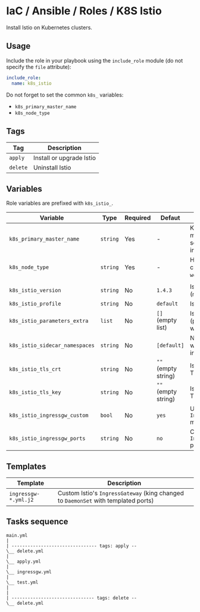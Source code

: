 # IaC / Ansible / Roles / K8S Istio

Install Istio on Kubernetes clusters.

## Usage

Include the role in your playbook using the `include_role` module (do not specify the `file` attribute):

```yaml
include_role:
  name: k8s_istio
```

Do not forget to set the common `k8s_` variables:

* `k8s_primary_master_name`
* `k8s_node_type`

## Tags

|Tag      |Description|
|---------|-----------|
|`apply`  |Install or upgrade Istio|
|`delete` |Uninstall Istio|

## Variables

Role variables are prefixed with `k8s_istio_`.

|Variable|Type|Required|Defaut|Description|
|--------|----|--------|------|-----------|
|`k8s_primary_master_name`|`string`|Yes|-|K8S cluster primary master name (as set in Ansible inventory)|
|`k8s_node_type`|`string`|Yes|-|Host role in K8S cluster (`master` or `worker`)|
||||||
|`k8s_istio_version`|`string`|No|`1.4.3`|Istio version (`major.minor.patch`)|
|`k8s_istio_profile`|`string`|No|`default`|Istio profile name|
|`k8s_istio_parameters_extra`|`list`|No|`[]` (empty list)|Istio parameters (passed to `istioctl` with `--set`)|
|`k8s_istio_sidecar_namespaces`|`string`|No|`[default]`|Namespaces watched by Istio to inject its sidecar|
|`k8s_istio_tls_crt`|`string`|No|`""` (empty string)|Istio `IngressGateway` TLS certificate|
|`k8s_istio_tls_key`|`string`|No|`""` (empty string)|Istio `IngressGateway` TLS provate key|
|`k8s_istio_ingressgw_custom`|`bool`|No|`yes`|Uses a custom `IngressGateway` manifest|
|`k8s_istio_ingressgw_ports`|`string`|No|`no`|Custom `IngressGateway` ports|

## Templates

|Template|Description|
|--------|-----------|
|`ingressgw-*.yml.j2`|Custom Istio's `IngressGateway` (king changed to `DaemonSet` with templated ports)|

## Tasks sequence

```text
main.yml
|
| -------------------------------- tags: apply --
\__ delete.yml
|
\__ apply.yml
|
\__ ingressgw.yml
|
\__ test.yml
|
|
| ------------------------------- tags: delete --
\__ delete.yml
```
